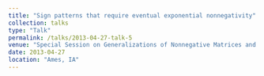 ```yaml
---
title: "Sign patterns that require eventual exponential nonnegativity"
collection: talks
type: "Talk"
permalink: /talks/2013-04-27-talk-5
venue: "Special Session on Generalizations of Nonnegative Matrices and Their Sign Patterns, AMS Central Section Meeting"
date: 2013-04-27
location: "Ames, IA"
---
```

